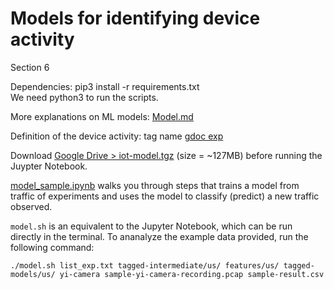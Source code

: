 # Models for identifying device activity 
Section 6
 
Dependencies: pip3 install -r requirements.txt   
We need python3 to run the scripts. 

More explanations on ML models: [Model.md](Model.md)

Definition of the device activity: tag name 
[gdoc exp](https://docs.google.com/document/d/1_s6brtocKG0zpdTVNWOxZZdJ1WSkJKKw9gbZh_32WJU/edit)

Download [Google Drive > iot-model.tgz](https://drive.google.com/open?id=1lMqZ5qx6ATqIIiLOdTYcSm6RliK1F7vA) (size = ~127MB) before running the Juypter Notebook.

[model_sample.ipynb](model_sample.ipynb) walks you through steps that trains a model from traffic of experiments and uses the model to classify (predict) a new traffic observed.

`model.sh` is an equivalent to the Jupyter Notebook, which can be run directly in the terminal. To ananalyze the example data provided, run the following command:

```
./model.sh list_exp.txt tagged-intermediate/us/ features/us/ tagged-models/us/ yi-camera sample-yi-camera-recording.pcap sample-result.csv
```
